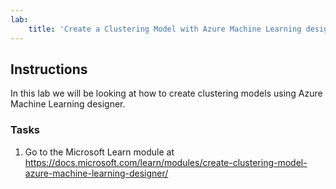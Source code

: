 ```yaml
---
lab:
    title: 'Create a Clustering Model with Azure Machine Learning designer'
---
```


## Instructions
In this lab we will be looking at how to create clustering models using Azure Machine Learning designer.

### Tasks
1.	Go to the Microsoft Learn module at https://docs.microsoft.com/learn/modules/create-clustering-model-azure-machine-learning-designer/
